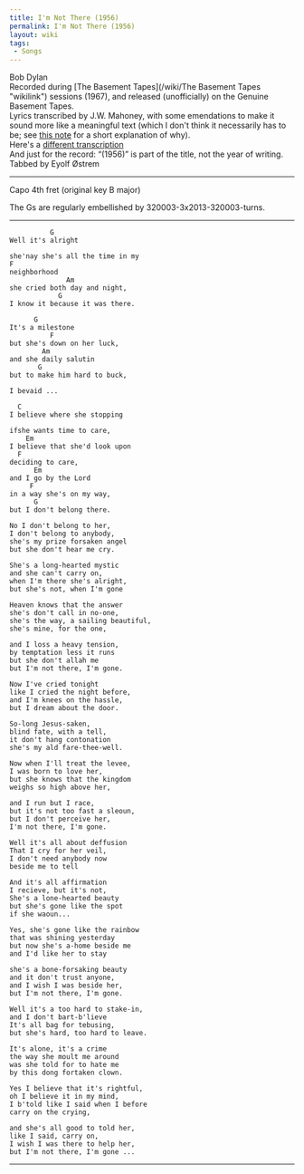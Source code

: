 ```yaml
---
title: I'm Not There (1956)
permalink: I'm Not There (1956)
layout: wiki
tags:
 - Songs
---
```


Bob Dylan  
Recorded during [The Basement Tapes](/wiki/The Basement Tapes "wikilink")
sessions (1967), and released (unofficially) on the Genuine Basement
Tapes.  
Lyrics transcribed by J.W. Mahoney, with some emendations to make it
sound more like a meaningful text (which I don't think it necessarily
has to be; see [this note](http://dylanchords.info/faq.htm#Imnotthere)
for a short explanation of why).  
Here's a [different
transcription](http://dylanchords.info/17_basement/im_not_there_lyrics.htm)  
And just for the record: “(1956)” is part of the title, not the year of
writing.  
Tabbed by Eyolf Østrem

* * * * *

Capo 4th fret (original key B major)

The Gs are regularly embellished by 320003-3x2013-320003-turns.

* * * * *

              G
    Well it's alright

    she'nay she's all the time in my
    F
    neighborhood
                  Am
    she cried both day and night,
                G
    I know it because it was there.

          G
    It's a milestone
              F
    but she's down on her luck,
            Am
    and she daily salutin
           G
    but to make him hard to buck,

    I bevaid ...

      C
    I believe where she stopping

    ifshe wants time to care,
        Em
    I believe that she'd look upon
      F
    deciding to care,
          Em
    and I go by the Lord
         F
    in a way she's on my way,
          G
    but I don't belong there.

    No I don't belong to her,
    I don't belong to anybody,
    she's my prize forsaken angel
    but she don't hear me cry.

    She's a long-hearted mystic
    and she can't carry on,
    when I'm there she's alright,
    but she's not, when I'm gone

    Heaven knows that the answer
    she's don't call in no-one,
    she's the way, a sailing beautiful,
    she's mine, for the one,

    and I loss a heavy tension,
    by temptation less it runs
    but she don't allah me
    but I'm not there, I'm gone.

    Now I've cried tonight
    like I cried the night before,
    and I'm knees on the hassle,
    but I dream about the door.

    So-long Jesus-saken,
    blind fate, with a tell,
    it don't hang contonation
    she's my ald fare-thee-well.

    Now when I'll treat the levee,
    I was born to love her,
    but she knows that the kingdom
    weighs so high above her,

    and I run but I race,
    but it's not too fast a sleoun,
    but I don't perceive her,
    I'm not there, I'm gone.

    Well it's all about deffusion
    That I cry for her veil,
    I don't need anybody now
    beside me to tell

    And it's all affirmation
    I recieve, but it's not,
    She's a lone-hearted beauty
    but she's gone like the spot
    if she waoun...

    Yes, she's gone like the rainbow
    that was shining yesterday
    but now she's a-home beside me
    and I'd like her to stay

    she's a bone-forsaking beauty
    and it don't trust anyone,
    and I wish I was beside her,
    but I'm not there, I'm gone.

    Well it's a too hard to stake-in,
    and I don't bart-b'lieve
    It's all bag for tebusing,
    but she's hard, too hard to leave.

    It's alone, it's a crime
    the way she moult me around
    was she told for to hate me
    by this dong fortaken clown.

    Yes I believe that it's rightful,
    oh I believe it in my mind,
    I b'told like I said when I before
    carry on the crying,

    and she's all good to told her,
    like I said, carry on,
    I wish I was there to help her,
    but I'm not there, I'm gone ...

* * * * *
